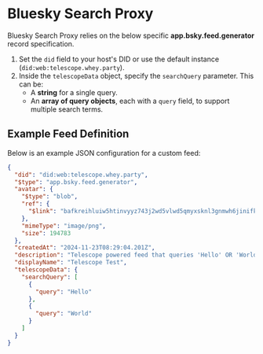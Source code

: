 # Bluesky Search Proxy

Bluesky Search Proxy relies on the below specific **app.bsky.feed.generator** record specification.

1. Set the `did` field to your host's DID or use the default instance (`did:web:telescope.whey.party`).
2. Inside the `telescopeData` object, specify the `searchQuery` parameter. This can be:
   - A **string** for a single query.
   - An **array of query objects**, each with a `query` field, to support multiple search terms.

## Example Feed Definition

Below is an example JSON configuration for a custom feed:

```json
{
  "did": "did:web:telescope.whey.party",
  "$type": "app.bsky.feed.generator",
  "avatar": {
    "$type": "blob",
    "ref": {
      "$link": "bafkreihluiw5htinvyyz743j2wd5vlwd5qmyxsknl3gnmwh6jinifkiree"
    },
    "mimeType": "image/png",
    "size": 194783
  },
  "createdAt": "2024-11-23T08:29:04.201Z",
  "description": "Telescope powered feed that queries 'Hello' OR 'World'.",
  "displayName": "Telescope Test",
  "telescopeData": {
    "searchQuery": [
      {
        "query": "Hello"
      },
      {
        "query": "World"
      }
    ]
  }
}